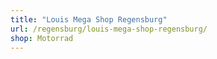 ```yaml
---
title: "Louis Mega Shop Regensburg"
url: /regensburg/louis-mega-shop-regensburg/
shop: Motorrad
---
```

